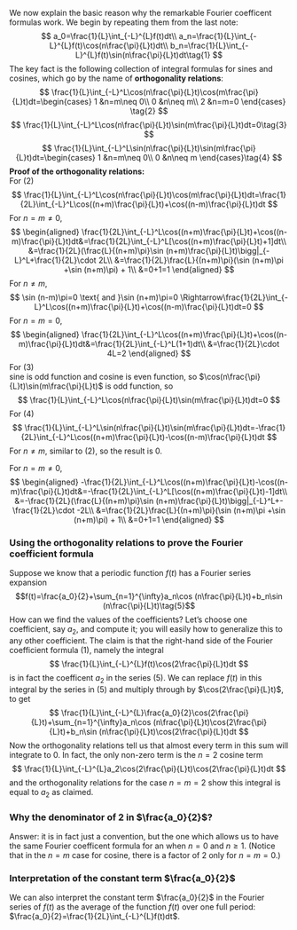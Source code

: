 We now explain the basic reason why the remarkable Fourier coefficent formulas work. We begin by repeating them from the last note:
$$
a_0=\frac{1}{L}\int_{-L}^{L}f(t)dt\\
a_n=\frac{1}{L}\int_{-L}^{L}f(t)\cos(n\frac{\pi}{L}t)dt\\
b_n=\frac{1}{L}\int_{-L}^{L}f(t)\sin(n\frac{\pi}{L}t)dt\tag{1}
$$
The key fact is the following collection of integral formulas for sines and cosines, which go by the name of **orthogonality relations**:
$$
\frac{1}{L}\int_{-L}^L\cos(n\frac{\pi}{L}t)\cos(m\frac{\pi}{L}t)dt=\begin{cases}
1 &n=m\neq 0\\
0 &n\neq m\\
2 &n=m=0
\end{cases}
\tag{2}
$$
$$
\frac{1}{L}\int_{-L}^L\cos(n\frac{\pi}{L}t)\sin(m\frac{\pi}{L}t)dt=0\tag{3}
$$
$$
\frac{1}{L}\int_{-L}^L\sin(n\frac{\pi}{L}t)\sin(m\frac{\pi}{L}t)dt=\begin{cases}
1 &n=m\neq 0\\
0 &n\neq m
\end{cases}\tag{4}
$$
**Proof of the orthogonality relations:**  
For $(2)$
$$
\frac{1}{L}\int_{-L}^L\cos(n\frac{\pi}{L}t)\cos(m\frac{\pi}{L}t)dt=\frac{1}{2L}\int_{-L}^L\cos((n+m)\frac{\pi}{L}t)+\cos((n-m)\frac{\pi}{L}t)dt
$$
For $n=m\neq 0$,
$$
\begin{aligned}
\frac{1}{2L}\int_{-L}^L\cos((n+m)\frac{\pi}{L}t)+\cos((n-m)\frac{\pi}{L}t)dt&=\frac{1}{2L}\int_{-L}^L[\cos((n+m)\frac{\pi}{L}t)+1]dt\\
&=\frac{1}{2L}(\frac{L}{(n+m)\pi}\sin (n+m)\frac{\pi}{L}t)\bigg|_{-L}^L+\frac{1}{2L}\cdot 2L\\
&=\frac{1}{2L}\frac{L}{(n+m)\pi}(\sin (n+m)\pi +\sin (n+m)\pi) + 1\\
&=0+1=1
\end{aligned}
$$
For $n\neq m$,
$$
\sin (n-m)\pi=0 \text{ and }\sin (n+m)\pi=0 \Rightarrow\frac{1}{2L}\int_{-L}^L\cos((n+m)\frac{\pi}{L}t)+\cos((n-m)\frac{\pi}{L}t)dt=0
$$
For $n=m=0$,
$$
\begin{aligned}
\frac{1}{2L}\int_{-L}^L\cos((n+m)\frac{\pi}{L}t)+\cos((n-m)\frac{\pi}{L}t)dt&=\frac{1}{2L}\int_{-L}^L(1+1)dt\\
&=\frac{1}{2L}\cdot 4L=2
\end{aligned}
$$
For $(3)$  
sine is odd function and cosine is even function, so $\cos(n\frac{\pi}{L}t)\sin(m\frac{\pi}{L}t)$ is odd function, so
$$
\frac{1}{L}\int_{-L}^L\cos(n\frac{\pi}{L}t)\sin(m\frac{\pi}{L}t)dt=0
$$
For $(4)$
$$
\frac{1}{L}\int_{-L}^L\sin(n\frac{\pi}{L}t)\sin(m\frac{\pi}{L}t)dt=-\frac{1}{2L}\int_{-L}^L\cos((n+m)\frac{\pi}{L}t)-\cos((n-m)\frac{\pi}{L}t)dt
$$
For $n\neq m$, similar to $(2)$, so the result is 0.

For $n=m\neq 0$,
$$
\begin{aligned}
-\frac{1}{2L}\int_{-L}^L\cos((n+m)\frac{\pi}{L}t)-\cos((n-m)\frac{\pi}{L}t)dt&=-\frac{1}{2L}\int_{-L}^L[\cos((n+m)\frac{\pi}{L}t)-1]dt\\
&=-\frac{1}{2L}(\frac{L}{(n+m)\pi}\sin (n+m)\frac{\pi}{L}t)\bigg|_{-L}^L+-\frac{1}{2L}\cdot -2L\\
&=\frac{1}{2L}\frac{L}{(n+m)\pi}(\sin (n+m)\pi +\sin (n+m)\pi) + 1\\
&=0+1=1
\end{aligned}
$$

### Using the orthogonality relations to prove the Fourier coefficient formula
Suppose we know that a periodic function $f(t)$ has a Fourier series expansion
$$f(t)=\frac{a_0}{2}+\sum_{n=1}^{\infty}a_n\cos (n\frac{\pi}{L}t)+b_n\sin (n\frac{\pi}{L}t)\tag{5}$$
How can we find the values of the coefficients? Let’s choose one coefficient, say $a_2$, and compute it; you will easily how to generalize this to any other coefficient. The claim is that the right-hand side of the Fourier coefficient formula $(1)$, namely the integral
$$
\frac{1}{L}\int_{-L}^{L}f(t)\cos(2\frac{\pi}{L}t)dt
$$
is in fact the coefficent $a_2$ in the series $(5)$. We can replace $f(t)$ in this integral by the series in $(5)$ and multiply through by $\cos(2\frac{\pi}{L}t)$, to get
$$
\frac{1}{L}\int_{-L}^{L}\frac{a_0}{2}\cos(2\frac{\pi}{L}t)+\sum_{n=1}^{\infty}a_n\cos (n\frac{\pi}{L}t)\cos(2\frac{\pi}{L}t)+b_n\sin (n\frac{\pi}{L}t)\cos(2\frac{\pi}{L}t)dt
$$
Now the orthogonality relations tell us that almost every term in this sum will integrate to 0. In fact, the only non-zero term is the $n = 2$ cosine term
$$
\frac{1}{L}\int_{-L}^{L}a_2\cos(2\frac{\pi}{L}t)\cos(2\frac{\pi}{L}t)dt
$$
and the orthogonality relations for the case $n = m = 2$ show this integral is equal to $a_2$ as claimed.

### Why the denominator of 2 in $\frac{a_0}{2}$?
Answer: it is in fact just a convention, but the one which allows us to have the same Fourier coefficent formula for an when $n = 0$ and $n \geq 1$. (Notice that in the $n = m$ case for cosine, there is a factor of 2 only for $n = m = 0$.)
### Interpretation of the constant term $\frac{a_0}{2}$
We can also interpret the constant term $\frac{a_0}{2}$ in the Fourier series of $f(t)$ as the average of the function $f(t)$ over one full period: $\frac{a_0}{2}=\frac{1}{2L}\int_{-L}^{L}f(t)dt$.
